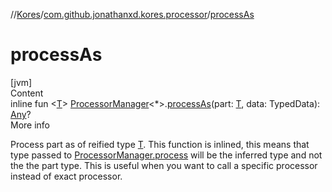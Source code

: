 //[Kores](../index.md)/[com.github.jonathanxd.kores.processor](index.md)/[processAs](process-as.md)



# processAs  
[jvm]  
Content  
inline fun <[T](process-as.md)> [ProcessorManager](-processor-manager/index.md)<*>.[processAs](process-as.md)(part: [T](process-as.md), data: TypedData): [Any](https://kotlinlang.org/api/latest/jvm/stdlib/kotlin/-any/index.html)?  
More info  


Process part as of reified type [T](process-as.md). This function is inlined, this means that type passed to [ProcessorManager.process](-processor-manager/process.md) will be the inferred type and not the the part type. This is useful when you want to call a specific processor instead of exact processor.

  



